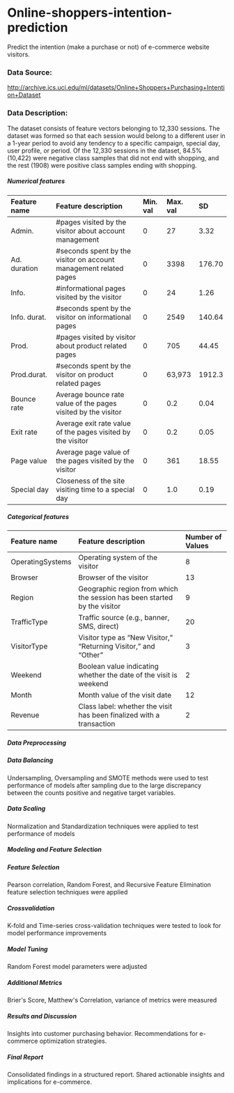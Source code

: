 # Online-shoppers-intention-prediction
Predict the intention (make a purchase or not) of e-commerce website visitors.  
### Data Source: 
http://archive.ics.uci.edu/ml/datasets/Online+Shoppers+Purchasing+Intention+Dataset
### Data Description: 
The dataset consists of feature vectors belonging to 12,330 sessions. The dataset was formed so that each session would belong to a different user in a 1-year period to avoid any tendency to a specific campaign, special day, user profile, or period. Of the 12,330 sessions in the dataset, 84.5% (10,422) were negative class samples that did not end with shopping, and the rest (1908) were positive class samples ending with shopping.
##### Numerical features
| Feature name | Feature description                                                 | Min. val | Max. val | SD     |
|:-------------|:--------------------------------------------------------------------|:---------|:---------|:-------|
| Admin.       | #pages visited by the visitor about account management              | 0        | 27       | 3.32   |
| Ad. duration | #seconds spent by the visitor on account management related pages	 | 0        | 3398     | 176.70 |
| Info.        | #informational pages visited by the visitor                         | 0        | 24       | 1.26   |
| Info. durat. | #seconds spent by the visitor on informational pages	             | 0        | 2549     | 140.64 |
| Prod.        | #pages visited by visitor about product related pages	             | 0        | 705      | 44.45  |
| Prod.durat.  | #seconds spent by the visitor on product related pages	             | 0        | 63,973   | 1912.3 |
| Bounce rate  | Average bounce rate value of the pages visited by the visitor	     | 0        | 0.2      | 0.04   |
| Exit rate	   | Average exit rate value of the pages visited by the visitor         | 0        | 0.2      | 0.05   |
| Page value   | Average page value of the pages visited by the visitor	             | 0        | 361      | 18.55  |
| Special day  | Closeness of the site visiting time to a special day	             | 0        | 1.0      | 0.19   |
##### Categorical features
| Feature name        | Feature description                                                      | Number of Values |
|:--------------------|:-------------------------------------------------------------------------|:-----------------|
| OperatingSystems    | Operating system of the visitor                                          | 8                |
| Browser             | Browser of the visitor                                                   | 13               |
| Region              | Geographic region from which the session has been started by the visitor | 9                |
| TrafficType         | Traffic source (e.g., banner, SMS, direct)                               | 20               |
| VisitorType         | Visitor type as “New Visitor,” “Returning Visitor,” and “Other”	         | 3                |
| Weekend             | Boolean value indicating whether the date of the visit is weekend        | 2                |
| Month               | Month value of the visit date                                            | 12               |
| Revenue             | Class label: whether the visit has been finalized with a transaction     | 2                |
##### Data Preprocessing
##### Data Balancing
Undersampling, Oversampling and SMOTE methods were used to test performance of models after sampling due to the large discrepancy between the counts positive and negative target variables.
##### Data Scaling
Normalization and Standardization techniques were applied to test performance of models
##### Modeling and Feature Selection
##### Feature Selection
Pearson correlation, Random Forest, and Recursive Feature Elimination feature selection techniques were applied
##### Crossvalidation
K-fold and Time-series cross-validation techniques were tested to look for model performance improvements
##### Model Tuning
Random Forest model parameters were adjusted
##### Additional Metrics
Brier's Score, Matthew's Correlation, variance of metrics were measured
##### Results and Discussion
Insights into customer purchasing behavior.
Recommendations for e-commerce optimization strategies.
##### Final Report
Consolidated findings in a structured report.
Shared actionable insights and implications for e-commerce.
